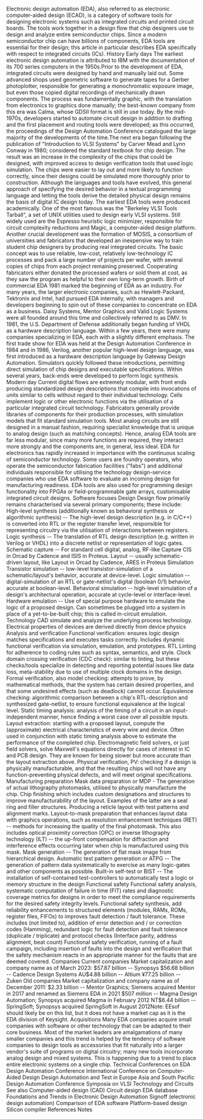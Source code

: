 Electronic design automation (EDA), also referred to as electronic
computer-aided design (ECAD), is a category of software tools for
designing electronic systems such as integrated circuits and printed
circuit boards. The tools work together in a design flow that chip
designers use to design and analyze entire semiconductor chips. Since a
modern semiconductor chip can have billions of components, EDA tools are
essential for their design; this article in particular describes EDA
specifically with respect to integrated circuits (ICs). History Early
days The earliest electronic design automation is attributed to IBM with
the documentation of its 700 series computers in the 1950s.Prior to the
development of EDA, integrated circuits were designed by hand and
manually laid out. Some advanced shops used geometric software to
generate tapes for a Gerber photoplotter, responsible for generating a
monochromatic exposure image, but even those copied digital recordings
of mechanically drawn components. The process was fundamentally graphic,
with the translation from electronics to graphics done manually; the
best-known company from this era was Calma, whose GDSII format is still
in use today. By the mid-1970s, developers started to automate circuit
design in addition to drafting and the first placement and routing tools
were developed; as this occurred, the proceedings of the Design
Automation Conference catalogued the large majority of the developments
of the time.The next era began following the publication of
\"Introduction to VLSI Systems\" by Carver Mead and Lynn Conway in 1980;
considered the standard textbook for chip design. The result was an
increase in the complexity of the chips that could be designed, with
improved access to design verification tools that used logic simulation.
The chips were easier to lay out and more likely to function correctly,
since their designs could be simulated more thoroughly prior to
construction. Although the languages and tools have evolved, this
general approach of specifying the desired behavior in a textual
programming language and letting the tools derive the detailed physical
design remains the basis of digital IC design today. The earliest EDA
tools were produced academically. One of the most famous was the
\"Berkeley VLSI Tools Tarball\", a set of UNIX utilities used to design
early VLSI systems. Still widely used are the Espresso heuristic logic
minimizer, responsible for circuit complexity reductions and Magic, a
computer-aided design platform. Another crucial development was the
formation of MOSIS, a consortium of universities and fabricators that
developed an inexpensive way to train student chip designers by
producing real integrated circuits. The basic concept was to use
reliable, low-cost, relatively low-technology IC processes and pack a
large number of projects per wafer, with several copies of chips from
each project remaining preserved. Cooperating fabricators either donated
the processed wafers or sold them at cost, as they saw the program as
helpful to their own long-term growth. Birth of commercial EDA 1981
marked the beginning of EDA as an industry. For many years, the larger
electronic companies, such as Hewlett-Packard, Tektronix and Intel, had
pursued EDA internally, with managers and developers beginning to spin
out of these companies to concentrate on EDA as a business. Daisy
Systems, Mentor Graphics and Valid Logic Systems were all founded around
this time and collectively referred to as DMV. In 1981, the U.S.
Department of Defense additionally began funding of VHDL as a hardware
description language. Within a few years, there were many companies
specializing in EDA, each with a slightly different emphasis. The first
trade show for EDA was held at the Design Automation Conference in 1984
and in 1986, Verilog, another popular high-level design language, was
first introduced as a hardware description language by Gateway Design
Automation. Simulators quickly followed these introductions, permitting
direct simulation of chip designs and executable specifications. Within
several years, back-ends were developed to perform logic synthesis.
Modern day Current digital flows are extremely modular, with front ends
producing standardized design descriptions that compile into invocations
of units similar to cells without regard to their individual technology.
Cells implement logic or other electronic functions via the utilisation
of a particular integrated circuit technology. Fabricators generally
provide libraries of components for their production processes, with
simulation models that fit standard simulation tools. Most analog
circuits are still designed in a manual fashion, requiring specialist
knowledge that is unique to analog design (such as matching concepts).
Hence, analog EDA tools are far less modular, since many more functions
are required, they interact more strongly and the components are, in
general, less ideal. EDA for electronics has rapidly increased in
importance with the continuous scaling of semiconductor technology. Some
users are foundry operators, who operate the semiconductor fabrication
facilities (\"fabs\") and additional individuals responsible for
utilising the technology design-service companies who use EDA software
to evaluate an incoming design for manufacturing readiness. EDA tools
are also used for programming design functionality into FPGAs or
field-programmable gate arrays, customisable integrated circuit designs.
Software focuses Design Design flow primarily remains characterised via
several primary components; these include: High-level synthesis
(additionally known as behavioral synthesis or algorithmic synthesis) --
The high-level design description (e.g. in C/C++) is converted into RTL
or the register transfer level, responsible for representing circuitry
via the utilisation of interactions between registers. Logic synthesis
-- The translation of RTL design description (e.g. written in Verilog or
VHDL) into a discrete netlist or representation of logic gates.
Schematic capture -- For standard cell digital, analog, RF-like Capture
CIS in Orcad by Cadence and ISIS in Proteus. Layout -- usually
schematic-driven layout, like Layout in Orcad by Cadence, ARES in
Proteus Simulation Transistor simulation -- low-level
transistor-simulation of a schematic/layout\'s behavior, accurate at
device-level. Logic simulation -- digital-simulation of an RTL or
gate-netlist\'s digital (boolean 0/1) behavior, accurate at
boolean-level. Behavioral simulation -- high-level simulation of a
design\'s architectural operation, accurate at cycle-level or
interface-level. Hardware emulation -- Use of special purpose hardware
to emulate the logic of a proposed design. Can sometimes be plugged into
a system in place of a yet-to-be-built chip; this is called in-circuit
emulation. Technology CAD simulate and analyze the underlying process
technology. Electrical properties of devices are derived directly from
device physics Analysis and verification Functional verification:
ensures logic design matches specifications and executes tasks
correctly. Includes dynamic functional verification via simulation,
emulation, and prototypes. RTL Linting for adherence to coding rules
such as syntax, semantics, and style. Clock domain crossing verification
(CDC check): similar to linting, but these checks/tools specialize in
detecting and reporting potential issues like data loss, meta-stability
due to use of multiple clock domains in the design. Formal verification,
also model checking: attempts to prove, by mathematical methods, that
the system has certain desired properties, and that some undesired
effects (such as deadlock) cannot occur. Equivalence checking:
algorithmic comparison between a chip\'s RTL-description and synthesized
gate-netlist, to ensure functional equivalence at the logical level.
Static timing analysis: analysis of the timing of a circuit in an
input-independent manner, hence finding a worst case over all possible
inputs. Layout extraction: starting with a proposed layout, compute the
(approximate) electrical characteristics of every wire and device. Often
used in conjunction with static timing analysis above to estimate the
performance of the completed chip. Electromagnetic field solvers, or
just field solvers, solve Maxwell\'s equations directly for cases of
interest in IC and PCB design. They are known for being slower but more
accurate than the layout extraction above. Physical verification, PV:
checking if a design is physically manufacturable, and that the
resulting chips will not have any function-preventing physical defects,
and will meet original specifications. Manufacturing preparation Mask
data preparation or MDP - The generation of actual lithography
photomasks, utilised to physically manufacture the chip. Chip finishing
which includes custom designations and structures to improve
manufacturability of the layout. Examples of the latter are a seal ring
and filler structures. Producing a reticle layout with test patterns and
alignment marks. Layout-to-mask preparation that enhances layout data
with graphics operations, such as resolution enhancement techniques
(RET) -- methods for increasing the quality of the final photomask. This
also includes optical proximity correction (OPC) or inverse lithography
technology (ILT) -- the up-front compensation for diffraction and
interference effects occurring later when chip is manufactured using
this mask. Mask generation -- The generation of flat mask image from
hierarchical design. Automatic test pattern generation or ATPG -- The
generation of pattern data systematically to exercise as many
logic-gates and other components as possible. Built-in self-test or BIST
-- The installation of self-contained test-controllers to automatically
test a logic or memory structure in the design Functional safety
Functional safety analysis, systematic computation of failure in time
(FIT) rates and diagnostic coverage metrics for designs in order to meet
the compliance requirements for the desired safety integrity levels.
Functional safety synthesis, add reliability enhancements to structured
elements (modules, RAMs, ROMs, register files, FIFOs) to improves fault
detection / fault tolerance. These includes (not limited to), addition
of error detection and / or correction codes (Hamming), redundant logic
for fault detection and fault tolerance (duplicate / triplicate) and
protocol checks (Interface parity, address alignment, beat count)
Functional safety verification, running of a fault campaign, including
insertion of faults into the design and verification that the safety
mechanism reacts in an appropriate manner for the faults that are deemed
covered. Companies Current companies Market capitalization and company
name as of March 2023: \$57.87 billion -- Synopsys \$56.68 billion --
Cadence Design Systems AU\$4.88 billion -- Altium ¥77.25 billion --
Zuken Old companies Market capitalization and company name as of
December 2011: \$2.33 billion -- Mentor Graphics; Siemens acquired
Mentor in 2017 and renamed as Siemens EDA in 2021 \$507 million -- Magma
Design Automation; Synopsys acquired Magma in February 2012 NT\$6.44
billion -- SpringSoft; Synopsys acquired SpringSoft in August 2012Note:
EEsof should likely be on this list, but it does not have a market cap
as it is the EDA division of Keysight. Acquisitions Many EDA companies
acquire small companies with software or other technology that can be
adapted to their core business. Most of the market leaders are
amalgamations of many smaller companies and this trend is helped by the
tendency of software companies to design tools as accessories that fit
naturally into a larger vendor\'s suite of programs on digital
circuitry; many new tools incorporate analog design and mixed systems.
This is happening due to a trend to place entire electronic systems on a
single chip. Technical Conferences on EDA Design Automation Conference
International Conference on Computer-Aided Design Design Automation and
Test in Europe Asia and South Pacific Design Automation Conference
Symposia on VLSI Technology and Circuits See also Computer-aided design
(CAD) Circuit design EDA database Foundations and Trends in Electronic
Design Automation Signoff (electronic design automation) Comparison of
EDA software Platform-based design Silicon compiler References Notes
